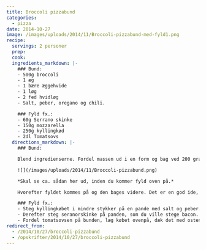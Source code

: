 ```yaml
---
title: Broccoli pizzabund
categories:
  - pizza
date: 2014-10-27
image: /images/uploads/2014/11/Broccoli-pizzabund-med-fyld1.png
recipe:
  servings: 2 personer
  prep:
  cook:
  ingredients_markdown: |-
    ### Bund:
    - 500g broccoli
    - 1 æg
    - 1 bære æggehvide
    - 1 løg
    - 2 fed hvidløg
    - Salt, peber, oregano og chili.

    ### Fyld fx.:
    - 60g Serrano skinke
    - 150g mozzarella
    - 250g kyllingkød
    - 2dl Tomatsovs
  directions_markdown: |-
    ### Bund:

    Blend ingredienserne. Fordel massen ud i en form og bag ved 200 grader celsius, til den er gyldenbrun i kanterne.

    ![](/images/uploads/2014/11/Broccoli-pizzabund.png)

    *Skal se ca. sådan her ud, inden du kommer fyld oven på.*

    Hvorefter fyldet kommes på og den bages videre. Det er en god ide, at køre en kniv langs kanten, så der kommer lidt luft, det gør at mere af væsken fordamper.

    ### Fyld fx.:
    - Steg kyllingkøbet i mindre stykker på en pande med salt og peber.
    - Derefter steg seranorskinke på panden, som du ville stege bacon.
    - Fordel tomatsovsen på bunden, læg købet ovenpå, dæk det med osten og klip den stegte seranorskinke over.
redirect_from:
  - /2014/10/27/broccoli-pizzabund
  - /opskrifter/2014/10/27/broccoli-pizzabund
---
```

